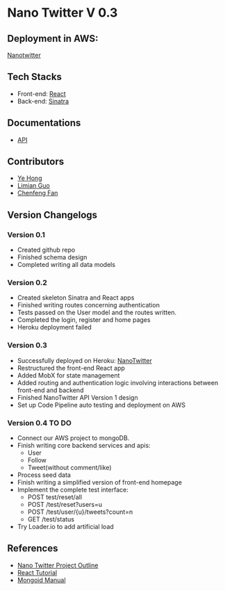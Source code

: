 # Nano Twitter V 0.3

## Deployment in AWS:
[Nanotwitter](http://nanotwitter2019.us-east-2.elasticbeanstalk.com/)

## Tech Stacks
* Front-end: [React](https://reactjs.org/)
* Back-end: [Sinatra](http://sinatrarb.com/)

## Documentations
* [API](https://github.com/Nano-Twitter/nano_twitter/blob/master/doc/api.md)

## Contributors
* [Ye Hong](mailto:yehong@brandeis.edu)
* [Limian Guo](mailto:limianguo@brandeis.edu)
* [Chenfeng Fan](mailto:fanc@brandeis.edu)

## Version Changelogs

### Version 0.1
* Created github repo
* Finished schema design
* Completed writing all data models

### Version 0.2
* Created skeleton Sinatra and React apps
* Finished writing routes concerning authentication
* Tests passed on the User model and the routes written.
* Completed the login, register and home pages
* Heroku deployment failed

### Version 0.3
* Successfully deployed on Heroku: [NanoTwitter](https://nano-twitter-2019.herokuapp.com/)
* Restructured the front-end React app
* Added MobX for state management
* Added routing and authentication logic involving interactions between front-end and backend
* Finished NanoTwitter API Version 1 design
* Set up Code Pipeline auto testing and deployment on AWS

### Version 0.4 TO DO
* Connect our AWS project to mongoDB.
* Finish writing core backend services and apis: 
  - User
  - Follow
  - Tweet(without comment/like)
* Process seed data
* Finish writing a simplified version of front-end homepage
* Implement the complete test interface:
  - POST test/reset/all
  - POST /test/reset?users=u
  - POST /test/user/{u}/tweets?count=n
  - GET /test/status
* Try Loader.io to add artificial load

## References
* [Nano Twitter Project Outline](http://cosi105b.s3-website-us-west-2.amazonaws.com/content/topics/nt/nt_outline.md/) 
* [React Tutorial](https://reactjs.org/tutorial/tutorial.html)
* [Mongoid Manual](https://docs.mongodb.com/mongoid/current/)
